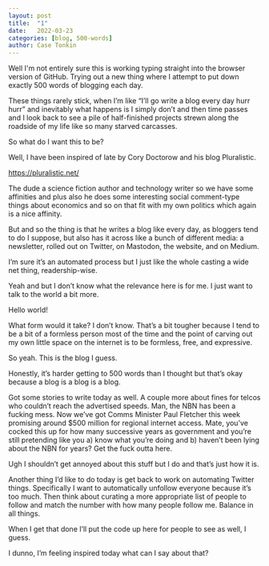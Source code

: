 ```yaml
---
layout: post
title:  "1"
date:   2022-03-23
categories: [blog, 500-words]
author: Case Tonkin
---
```

Well I'm not entirely sure this is working typing straight into the browser version of GitHub. Trying out a new thing where I attempt to put down exactly 500 words of blogging each day.

These things rarely stick, when I’m like “I’ll go write a blog every day hurr hurr” and inevitably what happens is I simply don’t and then time passes and I look back to see a pile of half-finished projects strewn along the roadside of my life like so many starved carcasses.

So what do I want this to be? 

Well, I have been inspired of late by Cory Doctorow and his blog Pluralistic.

<a href="https://pluralistic.net/">https://pluralistic.net/</a>

The dude a science fiction author and technology writer so we have some affinities and plus also he does some interesting social comment-type things about economics and so on that fit with my own politics which again is a nice affinity.

But and so the thing is that he writes a blog like every day, as bloggers tend to do I suppose, but also has it across like a bunch of different media: a newsletter, rolled out on Twitter, on Mastodon, the website, and on Medium.

I’m sure it’s an automated process but I just like the whole casting a wide net thing, readership-wise.

Yeah and but I don’t know what the relevance here is for me. I just want to talk to the world a bit more.

Hello world!

What form would it take? I don’t know. That’s a bit tougher because I tend to be a bit of a formless person most of the time and the point of carving out my own little space on the internet is to be formless, free, and expressive.

So yeah. This is the blog I guess.

Honestly, it’s harder getting to 500 words than I thought but that’s okay because a blog is a blog is a blog.

Got some stories to write today as well. A couple more about fines for telcos who couldn’t reach the advertised speeds. Man, the NBN has been a fucking mess. Now we’ve got Comms Minister Paul Fletcher this week promising around $500 million for regional internet access. Mate, you’ve cocked this up for how many successive years as government and you’re still pretending like you a) know what you’re doing and b) haven’t been lying about the NBN for years? Get the fuck outta here.

Ugh I shouldn’t get annoyed about this stuff but I do and that’s just how it is.

Another thing I’d like to do today is get back to work on automating Twitter things. Specifically I want to automatically unfollow everyone because it’s too much. Then think about curating a more appropriate list of people to follow and match the number with how many people follow me. Balance in all things.

When I get that done I’ll put the code up here for people to see as well, I guess.

I dunno, I’m feeling inspired today what can I say about that?
